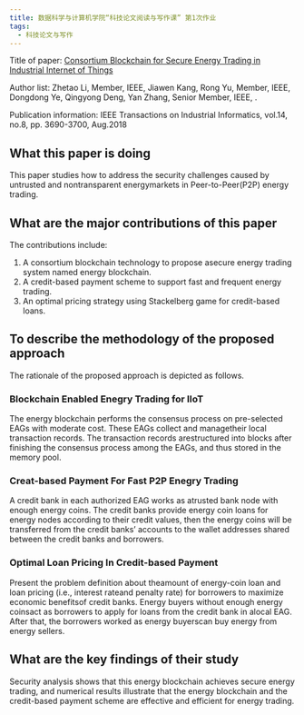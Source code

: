 ```yaml
---
title: 数据科学与计算机学院“科技论文阅读与写作课” 第1次作业
tags:
  - 科技论文与写作
---
```


Title of paper: [Consortium Blockchain for Secure Energy Trading in Industrial Internet of Things](http://folk.uio.no/yanzhang/IEEETIIBlockchain2018.pdf)

Author list: Zhetao Li, Member, IEEE, Jiawen Kang, Rong Yu, Member, IEEE, Dongdong Ye, Qingyong Deng, Yan Zhang, Senior Member, IEEE, .

Publication information: IEEE Transactions on Industrial Informatics, vol.14, no.8, pp. 3690-3700, Aug.2018

## What this paper is doing

This paper studies how to address the security challenges caused by untrusted and nontransparent energymarkets in Peer-to-Peer(P2P) energy trading.

## What are the major contributions of this paper

The contributions include:

1. A consortium blockchain technology to propose asecure energy trading system named energy blockchain.
2. A credit-based payment scheme to support fast and frequent energy trading.
3. An optimal pricing strategy using Stackelberg game for credit-based loans.

## To describe the methodology of the proposed approach

The rationale of the proposed approach is depicted as follows.

### Blockchain Enabled Enegry Trading for IIoT

The energy blockchain performs the consensus process on pre-selected EAGs with moderate cost. These EAGs collect and managetheir local transaction records. The transaction records arestructured into blocks after finishing the consensus process among the EAGs, and thus stored in the memory pool.

### Creat-based Payment For Fast P2P Enegry Trading

A credit bank in each authorized EAG works as atrusted bank node with enough energy coins. The credit banks provide energy coin loans for energy nodes according to their credit values, then the energy coins will be transferred from the credit banks’ accounts to the wallet addresses shared between the credit banks and borrowers.

### Optimal Loan Pricing In Credit-based Payment

Present the problem definition about theamount of energy-coin loan and loan pricing (i.e., interest rateand penalty rate) for borrowers to maximize economic benefitsof credit banks. Energy buyers without enough energy coinsact as borrowers to apply for loans from the credit bank in alocal EAG. After that, the borrowers worked as energy buyerscan buy energy from energy sellers.

## What are the key findings of their study

Security analysis shows that this energy blockchain achieves secure energy trading, and numerical results illustrate that the energy blockchain and the credit-based payment scheme are effective and efficient for energy trading.
